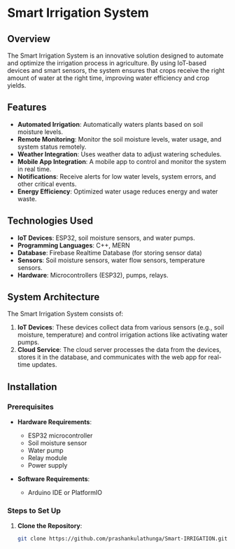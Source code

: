 # Smart Irrigation System

## Overview

The Smart Irrigation System is an innovative solution designed to automate and optimize the irrigation process in agriculture. By using IoT-based devices and smart sensors, the system ensures that crops receive the right amount of water at the right time, improving water efficiency and crop yields.

## Features

- **Automated Irrigation**: Automatically waters plants based on soil moisture levels.
- **Remote Monitoring**: Monitor the soil moisture levels, water usage, and system status remotely.
- **Weather Integration**: Uses weather data to adjust watering schedules.
- **Mobile App Integration**: A mobile app to control and monitor the system in real time.
- **Notifications**: Receive alerts for low water levels, system errors, and other critical events.
- **Energy Efficiency**: Optimized water usage reduces energy and water waste.

## Technologies Used

- **IoT Devices**: ESP32, soil moisture sensors, and water pumps.
- **Programming Languages**: C++, MERN
- **Database**: Firebase Realtime Database (for storing sensor data)
- **Sensors**: Soil moisture sensors, water flow sensors, temperature sensors.
- **Hardware**: Microcontrollers (ESP32), pumps, relays.

## System Architecture

The Smart Irrigation System consists of:
1. **IoT Devices**: These devices collect data from various sensors (e.g., soil moisture, temperature) and control irrigation actions like activating water pumps.
2. **Cloud Service**: The cloud server processes the data from the devices, stores it in the database, and communicates with the web app for real-time updates.

## Installation

### Prerequisites

- **Hardware Requirements**:
  - ESP32 microcontroller
  - Soil moisture sensor
  - Water pump
  - Relay module
  - Power supply

- **Software Requirements**:
  - Arduino IDE or PlatformIO

### Steps to Set Up

1. **Clone the Repository**:
   ```bash
   git clone https://github.com/prashankulathunga/Smart-IRRIGATION.git

